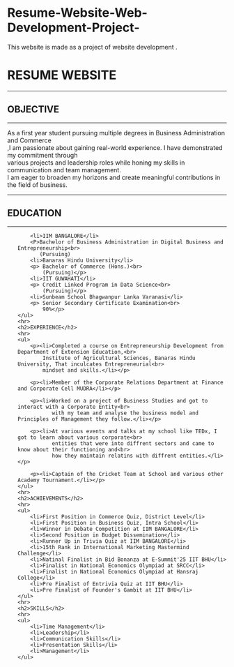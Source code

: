 # Resume-Website-Web-Development-Project-
This website is made as a project of website development .
<!DOCTYPE html>
<html lang="en">
<head>
    <meta charset="UTF-8">
    <meta name="viewport" content="width=device-width, initial-scale=1.0">
    <title>Resume Website</title>
</head>
<body>
    <h1> RESUME WEBSITE</h1>
    <hr>
    <h2>OBJECTIVE</h2> <hr
    <p>As a first year student pursuing multiple degrees in Business Administration and Commerce<br>
       ,I am passionate about gaining real-world experience. I have demonstrated my commitment through<br>
        various projects and leadership roles while honing my skills in communication and team management.<br>
        I am eager to broaden my horizons and create meaningful contributions in the field of business.</p>
        <hr>
    <h2>EDUCATION</h2>
    <hr>
    <ul>

        <li>IIM BANGALORE</li>
        <P>Bachelor of Business Administration in Digital Business and Entrepreneurship<br>
           (Pursuing)
        <li>Banaras Hindu University</li>
        <p> Bachelor of Commerce (Hons.)<br>
            (Pursuing)</p>
        <li>IIT GUWAHATI</li>
        <p> Credit Linked Program in Data Science<br>
            (Pursuing)</p>
        <li>Sunbeam School Bhagwanpur Lanka Varanasi</li>
        <p> Senior Secondary Certificate Examination<br>
            90%</p>
    </ul>
    <hr>
    <h2>EXPERIENCE</h2> 
    <hr>
    <ul>
        <p><li>Completed a course on Entrepreneurship Development from Department of Extension Education,<br>
            Institute of Agricultural Sciences, Banaras Hindu University, That inculcates Entrepreneurial<br>
            mindset and skills.</li></p>
        
        <p><li>Member of the Corporate Relations Department at Finance and Corporate Cell MUDRA</li></p>

        <p><li>Worked on a project of Business Studies and got to interact with a Corporate Entity<br>
               with my team and analyse the business model and Principles of Management they follow.</li></p>

        <p><li>At various events and talks at my school like TEDx, I got to learn about various corporate<br>
               entities that were into diffrent sectors and came to know about their functioning and<br>
               how they maintain relatins with diffrent entities.</li></p>
        
        <p><li>Captain of the Cricket Team at School and various other Academy Tournament.</li></p>
    </ul>
    <hr>
    <h2>ACHIEVEMENTS</h2>
    <hr>
    <ul>
        <li>First Position in Commerce Quiz, District Level</li>
        <li>First Position in Business Quiz, Intra School</li>
        <li>Winner in Debate Competition at IIM BANGALORE</li>
        <li>Second Position in Budget Dissemination</li>
        <li>Runner Up in Trivia Quiz at IIM BANGALORE</li>
        <li>15th Rank in International Marketing Mastermind Challenge</li>
        <li>Natinal Finalist in Bid Bonanza at E-Summit'25 IIT BHU</li>
        <li>Finalist in National Economics Olympiad at SRCC</li>
        <li>Finalist in National Economics Olympiad at Hansraj College</li>
        <li>Pre Finalist of Entrivia Quiz at IIT BHU</li>
        <li>Pre Finalist of Founder's Gambit at IIT BHU</li>
    </ul>
    <hr>
    <h2>SKILLS</h2>
    <hr>
    <ul>
        <li>Time Management</li>
        <li>Leadership</li>
        <li>Communication Skills</li>
        <li>Presentation Skills</li>
        <li>Management</li>
    </ul>

</body>
</html>
